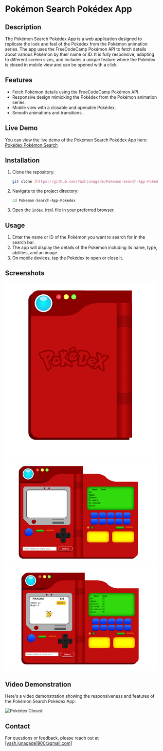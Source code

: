 # Pokémon Search Pokédex App

## Description

The Pokémon Search Pokédex App is a web application designed to replicate the look and feel of the Pokédex from the Pokémon animation series. The app uses the FreeCodeCamp Pokémon API to fetch details about various Pokémon by their name or ID. It is fully responsive, adapting to different screen sizes, and includes a unique feature where the Pokédex is closed in mobile view and can be opened with a click.

## Features

- Fetch Pokémon details using the FreeCodeCamp Pokémon API.
- Responsive design mimicking the Pokédex from the Pokémon animation series.
- Mobile view with a closable and openable Pokédex.
- Smooth animations and transitions.

## Live Demo

You can view the live demo of the Pokémon Search Pokédex App here: [Pokédex Pokémon Search](https://pokedex-pokemonsearch.netlify.app/)

## Installation

1. Clone the repository:
   ```bash
   git clone [https://github.com/YashJunagade/Pokemon-Search-App-Pokedex.git]
   ```
2. Navigate to the project directory:
   ```bash
   cd Pokemon-Search-App-Pokedex
   ```
3. Open the `index.html` file in your preferred browser.

## Usage

1. Enter the name or ID of the Pokémon you want to search for in the search bar.
2. The app will display the details of the Pokémon including its name, type, abilities, and an image.
3. On mobile devices, tap the Pokédex to open or close it.

## Screenshots

![Pokédex Closed](output/closed.png)
![Pokédex Open](output/open.png)
![Pokédex Output](output/output.png)

## Video Demonstration

Here's a video demonstration showing the responsiveness and features of the Pokémon Search Pokédex App:

![Pokédex Closed](https://media.giphy.com/media/v1.Y2lkPTc5MGI3NjExemRibTBrYTdhZDNobTVnaGhrN3U2Y243YWphaGFjdDN3OXZuNHcwMiZlcD12MV9pbnRlcm5hbF9naWZfYnlfaWQmY3Q9Zw/udtPTiVQuM7yq6f6vj/giphy.gif)

## Contact

For questions or feedback, please reach out at [yash.junagade1900@gmail.com]
